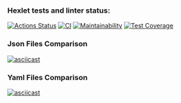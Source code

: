 ### Hexlet tests and linter status:

[![Actions Status](https://github.com/Hex1er/frontend-project-46/actions/workflows/hexlet-check.yml/badge.svg)](https://github.com/Hex1er/frontend-project-46/actions)
[![CI](https://github.com/Hex1er/frontend-project-46/actions/workflows/ci.yml/badge.svg)](https://github.com/Hex1er/frontend-project-46/actions/workflows/ci.yml)
[![Maintainability](https://api.codeclimate.com/v1/badges/489a07aba3fd932e30f3/maintainability)](https://codeclimate.com/github/Hex1er/frontend-project-46/maintainability)
[![Test Coverage](https://api.codeclimate.com/v1/badges/489a07aba3fd932e30f3/test_coverage)](https://codeclimate.com/github/Hex1er/frontend-project-46/test_coverage)

### Json Files Comparison

[![asciicast](https://asciinema.org/a/680680.svg)](https://asciinema.org/a/680680)

### Yaml Files Comparison

[![asciicast](https://asciinema.org/a/680677.svg)](https://asciinema.org/a/680677)
